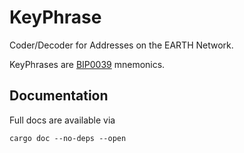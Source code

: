 # KeyPhrase

Coder/Decoder for Addresses on the EARTH Network.

KeyPhrases are [BIP0039](https://github.com/bitcoin/bips/blob/master/bip-0039.mediawiki) mnemonics.

## Documentation

Full docs are available via

```
cargo doc --no-deps --open
```
